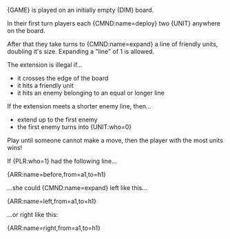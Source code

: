 {GAME} is played on an initially empty {DIM} board.

In their first turn players each {CMND:name=deploy} two {UNIT} anywhere on the board.

After that they take turns to {CMND:name=expand} a line of friendly units, doubling it's size. Expanding a "line" of 1 is allowed.

The extension is illegal if...

- it crosses the edge of the board
- it hits a friendly unit
- it hits an enemy belonging to an equal or longer line

If the extension meets a shorter enemy line, then...

- extend up to the first enemy
- the first enemy turns into {UNIT:who=0}

Play until someone cannot make a move, then the player with the most units wins!

<div class="md-example">

If {PLR:who=1} had the following line...

{ARR:name=before,from=a1,to=h1}

...she could {CMND:name=expand} left like this...

{ARR:name=left,from=a1,to=h1}

...or right like this:

{ARR:name=right,from=a1,to=h1}

</div>
